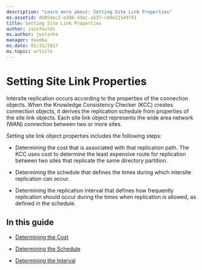 ```yaml
---
description: "Learn more about: Setting Site Link Properties"
ms.assetid: de054ac2-a386-43ec-a537-c0de21549741
title: Setting Site Link Properties
author: iainfoulds
ms.author: justinha
manager: daveba
ms.date: 05/31/2017
ms.topic: article
---
```


# Setting Site Link Properties

>

Intersite replication occurs according to the properties of the connection objects. When the Knowledge Consistency Checker (KCC) creates connection objects, it derives the replication schedule from properties of the site link objects. Each site link object represents the wide area network (WAN) connection between two or more sites.

Setting site link object properties includes the following steps:

-   Determining the cost that is associated with that replication path. The KCC uses cost to determine the least expensive route for replication between two sites that replicate the same directory partition.

-   Determining the schedule that defines the times during which intersite replication can occur.

-   Determining the replication interval that defines how frequently replication should occur during the times when replication is allowed, as defined in the schedule.

## In this guide

-   [Determining the Cost](../../ad-ds/plan/Determining-the-Cost.md)

-   [Determining the Schedule](../../ad-ds/plan/Determining-the-Schedule.md)

-   [Determining the Interval](../../ad-ds/plan/Determining-the-Interval.md)




